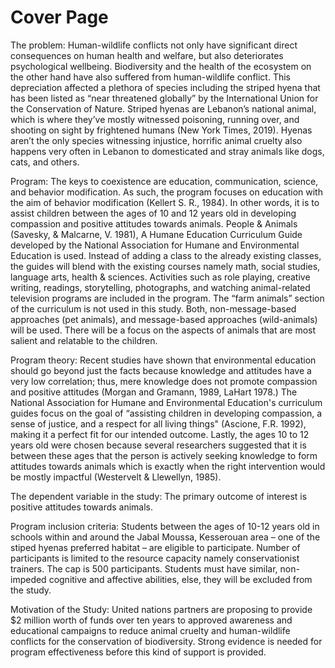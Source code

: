 # Cover Page
The problem: Human-wildlife conflicts not only have significant direct consequences on human health and welfare, but also deteriorates psychological wellbeing. Biodiversity and the health of the ecosystem on the other hand have also suffered from human-wildlife conflict. This depreciation affected a plethora of species including the striped hyena that has been listed as “near threatened globally” by the International Union for the Conservation of Nature. Striped hyenas are Lebanon’s national animal, which is where they’ve mostly witnessed poisoning, running over, and shooting on sight by frightened humans (New York Times, 2019). Hyenas aren’t the only species witnessing injustice, horrific animal cruelty also happens very often in Lebanon to domesticated and stray animals like dogs, cats, and others. 

Program: The keys to coexistence are education, communication, science, and behavior modification. As such, the program focuses on education with the aim of behavior modification (Kellert S. R., 1984). In other words, it is to assist children between the ages of 10 and 12 years old in developing compassion and positive attitudes towards animals. People & Animals (Savesky, & Malcarne, V. 1981), A Humane Education Curriculum Guide developed by the National Association for Humane and Environmental Education is used. Instead of adding a class to the already existing classes, the guides will blend with the existing courses namely math, social studies, language arts, health & sciences. Activities such as role playing, creative writing, readings, storytelling, photographs, and watching animal-related television programs are included in the program. The “farm animals” section of the curriculum is not used in this study. Both, non-message-based approaches (pet animals), and message-based approaches (wild-animals) will be used. There will be a focus on the aspects of animals that are most salient and relatable to the children. 

Program theory:  Recent studies have shown that environmental education should go beyond just the facts because knowledge and attitudes have a very low correlation; thus, mere knowledge does not promote compassion and positive attitudes (Morgan and Gramann, 1989, LaHart 1978.) The National Association for Humane and Environmental Education's curriculum guides focus on the goal of “assisting children in developing compassion, a sense of justice, and a respect for all living things" (Ascione, F.R. 1992), making it a perfect fit for our intended outcome. Lastly, the ages 10 to 12 years old were chosen because several researchers suggested that it is between these ages that the person is actively seeking knowledge to form attitudes towards animals which is exactly when the right intervention would be mostly impactful (Westervelt & Llewellyn, 1985).  

The dependent variable in the study: The primary outcome of interest is positive attitudes towards animals.

Program inclusion criteria: Students between the ages of 10-12 years old in schools within and around the Jabal Moussa, Kesserouan area – one of the stiped hyenas preferred habitat – are eligible to participate. Number of participants is limited to the resource capacity namely conservationist trainers. The cap is 500 participants. Students must have similar, non-impeded cognitive and affective abilities, else, they will be excluded from the study. 

Motivation of the Study: United nations partners are proposing to provide $2 million worth of funds over ten years to approved awareness and educational campaigns to reduce animal cruelty and human-wildlife conflicts for the conservation of biodiversity. Strong evidence is needed for program effectiveness before this kind of support is provided.
